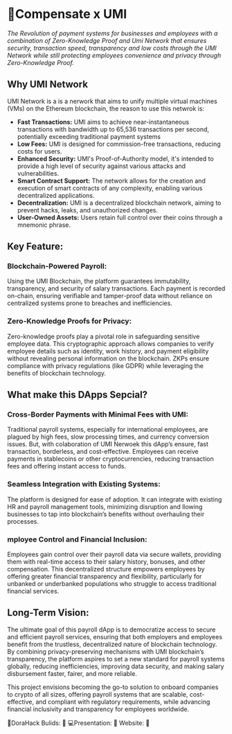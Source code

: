# 📌Compensate x UMI
*The Revolution of payment systems for businesses and employees with a combination of Zero-Knowledge Proof and Umi Network that ensures security, transaction speed, transparency and low costs through the UMI Network while still protecting employees convenience and privacy through Zero-Knowledge Proof.*

## Why UMI Network
UMI Network is a is a nerwork that aims to unify multiple virtual machines (VMs) on the Ethereum blockchain, the reason to use this netwrok is:

* **Fast Transactions:** UMI aims to achieve near-instantaneous transactions with bandwidth up to 65,536 transactions per second, potentially exceeding traditional payment systems
* **Low Fees:**  UMI is designed for commission-free transactions, reducing costs for users.
* **Enhanced Security:** UMI's Proof-of-Authority model, it's intended to provide a high level of security against various attacks and vulnerabilities.
* **Smart Contract Support:** The network allows for the creation and execution of smart contracts of any complexity, enabling various decentralized applications.
* **Decentralization:** UMI is a decentralized blockchain network, aiming to prevent hacks, leaks, and unauthorized changes.
* **User-Owned Assets:** Users retain full control over their coins through a mnemonic phrase.

## Key Feature:
### Blockchain-Powered Payroll:
Using the UMI Blockchain, the platform guarantees immutability, transparency, and security of salary transactions. Each payment is recorded on-chain, ensuring verifiable and tamper-proof data without reliance on centralized systems prone to breaches and inefficiencies.

### Zero-Knowledge Proofs for Privacy:
Zero-knowledge proofs play a pivotal role in safeguarding sensitive employee data. This cryptographic approach allows companies to verify employee details such as identity, work history, and payment eligibility without revealing personal information on the blockchain. ZKPs ensure compliance with privacy regulations (like GDPR) while leveraging the benefits of blockchain technology.

## What make this DApps Sepcial?
### Cross-Border Payments with Minimal Fees with UMI:
Traditional payroll systems, especially for international employees, are plagued by high fees, slow processing times, and currency conversion issues. But, with colaboration of UMI Nerwoek this dApp’s ensure, fast transaction, borderless, and cost-effective. Employees can receive payments in stablecoins or other cryptocurrencies, reducing transaction fees and offering instant access to funds.

### Seamless Integration with Existing Systems:
The platform is designed for ease of adoption. It can integrate with existing HR and payroll management tools, minimizing disruption and llowing businesses to tap into blockchain’s benefits without overhauling their processes.

### mployee Control and Financial Inclusion:
Employees gain control over their payroll data via secure wallets, providing them with real-time access to their salary history, bonuses, and other compensation. This decentralized structure empowers employees by offering greater financial transparency and flexibility, particularly for unbanked or underbanked populations who struggle to access traditional financial services.

## Long-Term Vision:
The ultimate goal of this payroll dApp is to democratize access to secure and efficient payroll services, ensuring that both employers and employees benefit from the trustless, decentralized nature of blockchain technology. By combining privacy-preserving mechanisms with UMI blockchain’s transparency, the platform aspires to set a new standard for payroll systems globally, reducing inefficiencies, improving data security, and making salary disbursement faster, fairer, and more reliable.

This project envisions becoming the go-to solution to onboard companies to crypto of all sizes, offering payroll systems that are scalable, cost-effective, and compliant with regulatory requirements, while advancing financial inclusivity and transparency for employees worldwide.

📮DoraHack Bulids:
🔗
💻Presentation:
🔗
Website:
🔗
